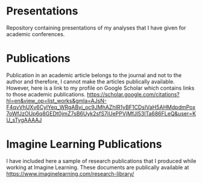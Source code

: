 # Presentations
Repository containing presentations of my analyses that I have given for academic conferences. 

# Publications
Publication in an academic article belongs to the journal and not to the author and therefore, I cannot make the articles publically available. However, here is a link to my profile on Google Scholar which contains links to those academic publications. 
https://scholar.google.com/citations?hl=en&view_op=list_works&gmla=AJsN-F4qvVhUXv6CylYeq_WRgABvi_oc9JMhAZhIR1yBF1CDsIVaH5AHMdpdmPox7oWfJzOUp6q8GEDt0jmZ7sB6Uyk2sfS7iUePPVjMfJl53lTa686FLeQ&user=KU_sTygAAAAJ

# Imagine Learning Publications
I have included here a sample of research publications that I produced while working at Imagine Learning. These documents are publically available at https://www.imaginelearning.com/research-library/
